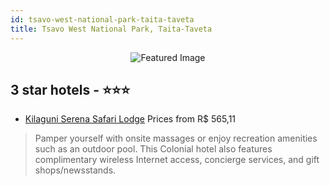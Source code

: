 ```yaml
---
id: tsavo-west-national-park-taita-taveta
title: Tsavo West National Park, Taita-Taveta
---
```


<center><img src="https://i.travelapi.com/hotels/4000000/3290000/3284300/3284253/3cdb5f47_z.jpg" alt="Featured Image" /></center>


##  3 star hotels - ⭐️⭐️⭐️

-    [Kilaguni Serena Safari Lodge](https://us.hurb.com/hotels/tsavo-west-national-park/kilaguni-serena-safari-lodge-JNP-JP059250?cmp=18055) Prices from R$ 565,11
   > Pamper yourself with onsite massages or enjoy recreation amenities such as an outdoor pool. This Colonial hotel also features complimentary wireless Internet access, concierge services, and gift shops/newsstands.
